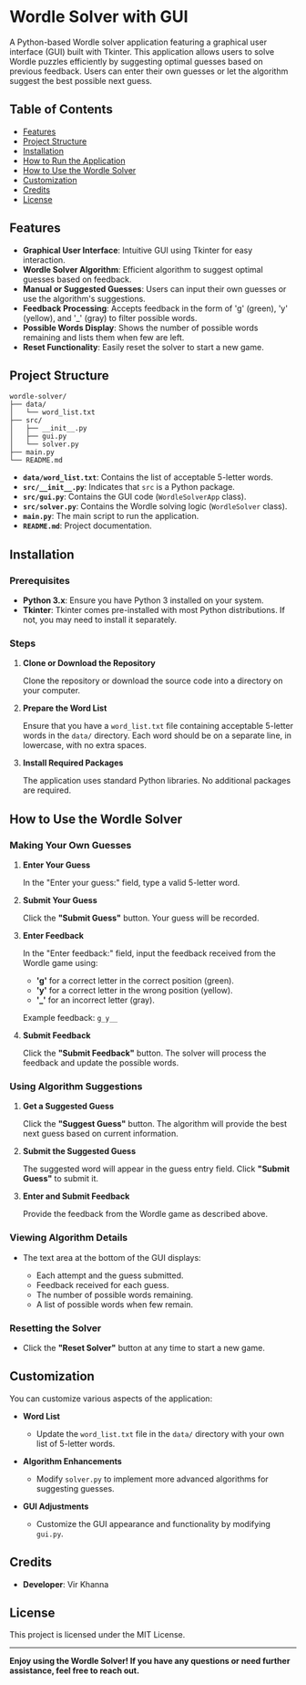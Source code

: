 # Wordle Solver with GUI

A Python-based Wordle solver application featuring a graphical user interface (GUI) built with Tkinter. This application allows users to solve Wordle puzzles efficiently by suggesting optimal guesses based on previous feedback. Users can enter their own guesses or let the algorithm suggest the best possible next guess.

## Table of Contents

- [Features](#features)
- [Project Structure](#project-structure)
- [Installation](#installation)
- [How to Run the Application](#how-to-run-the-application)
- [How to Use the Wordle Solver](#how-to-use-the-wordle-solver)
- [Customization](#customization)
- [Credits](#credits)
- [License](#license)

## Features

- **Graphical User Interface**: Intuitive GUI using Tkinter for easy interaction.
- **Wordle Solver Algorithm**: Efficient algorithm to suggest optimal guesses based on feedback.
- **Manual or Suggested Guesses**: Users can input their own guesses or use the algorithm's suggestions.
- **Feedback Processing**: Accepts feedback in the form of 'g' (green), 'y' (yellow), and '_' (gray) to filter possible words.
- **Possible Words Display**: Shows the number of possible words remaining and lists them when few are left.
- **Reset Functionality**: Easily reset the solver to start a new game.

## Project Structure

    wordle-solver/
    ├── data/
    │   └── word_list.txt
    ├── src/
    │   ├── __init__.py
    │   ├── gui.py
    │   └── solver.py
    ├── main.py
    └── README.md

- **`data/word_list.txt`**: Contains the list of acceptable 5-letter words.
- **`src/__init__.py`**: Indicates that `src` is a Python package.
- **`src/gui.py`**: Contains the GUI code (`WordleSolverApp` class).
- **`src/solver.py`**: Contains the Wordle solving logic (`WordleSolver` class).
- **`main.py`**: The main script to run the application.
- **`README.md`**: Project documentation.

## Installation

### Prerequisites

- **Python 3.x**: Ensure you have Python 3 installed on your system.
- **Tkinter**: Tkinter comes pre-installed with most Python distributions. If not, you may need to install it separately.

### Steps

1. **Clone or Download the Repository**

   Clone the repository or download the source code into a directory on your computer.

2. **Prepare the Word List**

   Ensure that you have a `word_list.txt` file containing acceptable 5-letter words in the `data/` directory. Each word should be on a separate line, in lowercase, with no extra spaces.

3. **Install Required Packages**

   The application uses standard Python libraries. No additional packages are required.

## How to Use the Wordle Solver

### Making Your Own Guesses

1. **Enter Your Guess**

   In the "Enter your guess:" field, type a valid 5-letter word.

2. **Submit Your Guess**

   Click the **"Submit Guess"** button. Your guess will be recorded.

3. **Enter Feedback**

   In the "Enter feedback:" field, input the feedback received from the Wordle game using:

   - **'g'** for a correct letter in the correct position (green).
   - **'y'** for a correct letter in the wrong position (yellow).
   - **'_'** for an incorrect letter (gray).

   Example feedback: `g_y__`

4. **Submit Feedback**

   Click the **"Submit Feedback"** button. The solver will process the feedback and update the possible words.

### Using Algorithm Suggestions

1. **Get a Suggested Guess**

   Click the **"Suggest Guess"** button. The algorithm will provide the best next guess based on current information.

2. **Submit the Suggested Guess**

   The suggested word will appear in the guess entry field. Click **"Submit Guess"** to submit it.

3. **Enter and Submit Feedback**

   Provide the feedback from the Wordle game as described above.

### Viewing Algorithm Details

- The text area at the bottom of the GUI displays:

  - Each attempt and the guess submitted.
  - Feedback received for each guess.
  - The number of possible words remaining.
  - A list of possible words when few remain.

### Resetting the Solver

- Click the **"Reset Solver"** button at any time to start a new game.

## Customization

You can customize various aspects of the application:

- **Word List**

  - Update the `word_list.txt` file in the `data/` directory with your own list of 5-letter words.

- **Algorithm Enhancements**

  - Modify `solver.py` to implement more advanced algorithms for suggesting guesses.

- **GUI Adjustments**

  - Customize the GUI appearance and functionality by modifying `gui.py`.

## Credits

- **Developer**: Vir Khanna

## License

This project is licensed under the MIT License.

---

**Enjoy using the Wordle Solver! If you have any questions or need further assistance, feel free to reach out.**